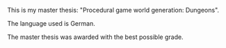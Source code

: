 This is my master thesis: "Procedural game world generation: Dungeons".

The language used is German.

The master thesis was awarded with the best possible grade.
